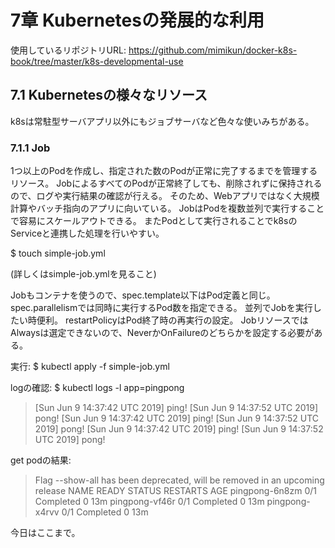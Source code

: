 # 7章 Kubernetesの発展的な利用

使用しているリポジトリURL:
https://github.com/mimikun/docker-k8s-book/tree/master/k8s-developmental-use

## 7.1 Kubernetesの様々なリソース

k8sは常駐型サーバアプリ以外にもジョブサーバなど色々な使いみちがある。

### 7.1.1 Job

1つ以上のPodを作成し、指定された数のPodが正常に完了するまでを管理するリソース。
JobによるすべてのPodが正常終了しても、削除されずに保持されるので、ログや実行結果の確認が行える。
そのため、Webアプリではなく大規模計算やバッチ指向のアプリに向いている。
JobはPodを複数並列で実行することで容易にスケールアウトできる。
またPodとして実行されることでk8sのServiceと連携した処理を行いやすい。

$ touch simple-job.yml

(詳しくはsimple-job.ymlを見ること)

Jobもコンテナを使うので、spec.template以下はPod定義と同じ。
spec.parallelismでは同時に実行するPod数を指定できる。
並列でJobを実行したい時便利。
restartPolicyはPod終了時の再実行の設定。
JobリソースではAlwaysは選定できないので、NeverかOnFailureのどちらかを設定する必要がある。

実行:
$ kubectl apply -f simple-job.yml

logの確認:
$ kubectl logs -l app=pingpong
> [Sun Jun 9 14:37:42 UTC 2019] ping!
> [Sun Jun 9 14:37:52 UTC 2019] pong!
> [Sun Jun 9 14:37:42 UTC 2019] ping!
> [Sun Jun 9 14:37:52 UTC 2019] pong!
> [Sun Jun 9 14:37:42 UTC 2019] ping!
> [Sun Jun 9 14:37:52 UTC 2019] pong!

get podの結果:
> Flag --show-all has been deprecated, will be removed in an upcoming release
> NAME             READY   STATUS      RESTARTS   AGE
> pingpong-6n8zm   0/1     Completed   0          13m
> pingpong-vf46r   0/1     Completed   0          13m
> pingpong-x4rvv   0/1     Completed   0          13m

今日はここまで。
